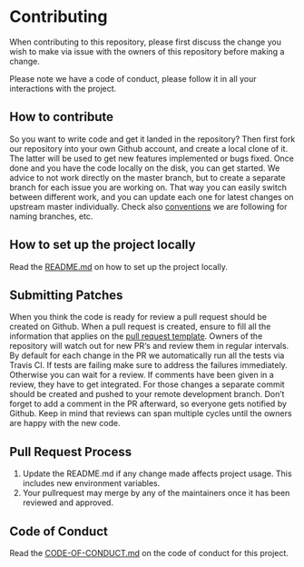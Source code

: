 # Contributing

When contributing to this repository, please first discuss the change you wish to make via issue
with the owners of this repository before making a change.

Please note we have a code of conduct, please follow it in all your interactions with the project.

## How to contribute

So you want to write code and get it landed in the repository? Then first fork our repository into your own Github account, and create a local clone of it. The latter will be used to get new features implemented or bugs fixed. Once done and you have the code locally on the disk, you can get started. We advice to not work directly on the master branch, but to create a separate branch for each issue you are working on. That way you can easily switch between different work, and you can update each one for latest changes on upstream master individually. Check also [conventions](https://github.com/andela/bestpractices/wiki/Git-naming-conventions-and-best-practices) we are following for naming branches, etc.

## How to set up the project locally

Read the [README.md](README.md#getting-started) on how to set up the project locally.

## Submitting Patches

When you think the code is ready for review a pull request should be created on Github. When a pull request is created, ensure to fill all the information that applies on the [pull request template](.github/PULL_REQUEST_TEMPLATE.md). Owners of the repository will watch out for new PR‘s and review them in regular intervals. By default for each change in the PR we automatically run all the tests via Travis CI. If tests are failing make sure to address the failures immediately. Otherwise you can wait for a review. If comments have been given in a review, they have to get integrated. For those changes a separate commit should be created and pushed to your remote development branch. Don’t forget to add a comment in the PR afterward, so everyone gets notified by Github. Keep in mind that reviews can span multiple cycles until the owners are happy with the new code.

## Pull Request Process

1. Update the README.md if any change made affects project usage. This includes new environment
   variables.
2. Your pullrequest may merge by any of the maintainers once it has been reviewed and approved.

## Code of Conduct

Read the [CODE-OF-CONDUCT.md](CODE-OF-CONDUCT.md) on the code of conduct for this project.

